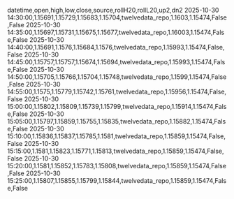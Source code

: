 datetime,open,high,low,close,source,rollH20,rollL20,up2,dn2
2025-10-30 14:30:00,1.15691,1.15729,1.15683,1.15704,twelvedata_repo,1.1603,1.15474,False,False
2025-10-30 14:35:00,1.15697,1.15731,1.15675,1.15677,twelvedata_repo,1.16003,1.15474,False,False
2025-10-30 14:40:00,1.15691,1.1576,1.15684,1.1576,twelvedata_repo,1.15993,1.15474,False,False
2025-10-30 14:45:00,1.15757,1.15757,1.15674,1.15694,twelvedata_repo,1.15993,1.15474,False,False
2025-10-30 14:50:00,1.15705,1.15766,1.15704,1.15748,twelvedata_repo,1.1599,1.15474,False,False
2025-10-30 14:55:00,1.1575,1.15779,1.15742,1.15761,twelvedata_repo,1.15956,1.15474,False,False
2025-10-30 15:00:00,1.15802,1.15809,1.15739,1.15799,twelvedata_repo,1.15914,1.15474,False,False
2025-10-30 15:05:00,1.15797,1.15859,1.15755,1.15835,twelvedata_repo,1.15882,1.15474,False,False
2025-10-30 15:10:00,1.15836,1.15837,1.15785,1.1581,twelvedata_repo,1.15859,1.15474,False,False
2025-10-30 15:15:00,1.1581,1.15823,1.15771,1.15813,twelvedata_repo,1.15859,1.15474,False,False
2025-10-30 15:20:00,1.1581,1.15852,1.15783,1.15808,twelvedata_repo,1.15859,1.15474,False,False
2025-10-30 15:25:00,1.15807,1.15855,1.15799,1.15844,twelvedata_repo,1.15859,1.15474,False,False
